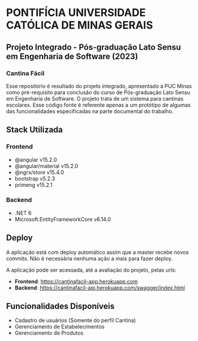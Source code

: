 # PONTIFÍCIA UNIVERSIDADE CATÓLICA DE MINAS GERAIS
## Projeto Integrado - Pós-graduação Lato Sensu em Engenharia de Software (2023)
### Cantina Fácil

Esse repositório é resultado do projeto integrado, apresentado a PUC Minas como pré-requisito para conclusão do curso de Pós-graduação Lato Sensu em Engenharia de Software. O projeto trata de um sistema para cantinas escolares. Esse código fonte é referente apenas a um protótipo de algumas das funcionalidades especificadas na parte documental do trabalho.

## Stack Utilizada

### Frontend
- @angular v15.2.0
- @angular/material v15.2.0
- @ngrx/store v15.4.0
- bootstrap v5.2.3
- primeng v15.2.1

### Backend
- .NET 6
- Microsoft.EntityFrameworkCore v6.14.0

## Deploy

A aplicação está com deploy automático assim que a master recebe novos commits. Não é necessária nenhuma ação a mais para fazer deploy.

A aplicação pode ser acessada, até a avaliação do projeto, pelas urls:
- **Frontend**: https://cantinafacil-app.herokuapp.com
- **Backend**: https://cantinafacil-api.herokuapp.com/swagger/index.html
## Funcionalidades Disponíveis

- Cadastro de usuários (Somente do perfil Cantina)
- Gerenciamento de Estabelecimentos
- Gerenciamento de Produtos

